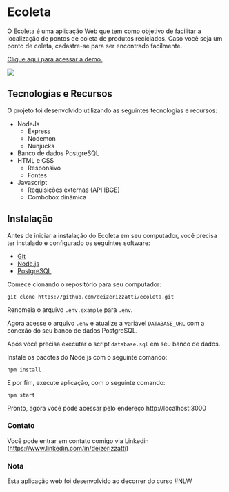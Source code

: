 # Ecoleta

O Ecoleta é uma aplicação Web que tem como objetivo de facilitar a localização de pontos de coleta de produtos reciclados. Caso você seja um ponto de coleta, cadastre-se para ser encontrado facilmente.

[Clique aqui para acessar a demo.](https://ecoleta-sc.herokuapp.com/)

![](https://repository-images.githubusercontent.com/273404769/a998d900-b1cd-11ea-8e91-58dfc85103df)


## Tecnologias e Recursos

O projeto foi desenvolvido utilizando as seguintes tecnologias e recursos:

* NodeJs
  * Express
  * Nodemon
  * Nunjucks
* Banco de dados PostgreSQL
* HTML e CSS
  * Responsivo
  * Fontes
* Javascript
  * Requisições externas (API IBGE)
  * Combobox dinâmica

## Instalação

Antes de iniciar a instalação do Ecoleta em seu computador, você precisa ter instalado e configurado os seguintes software:
* [Git](https://git-scm.com/)
* [Node.js](https://nodejs.org/en/)
* [PostgreSQL](https://www.postgresql.org/)

Comece clonando o repositório para seu computador:
```
git clone https://github.com/deizerizzatti/ecoleta.git
```

Renomeia o arquivo `.env.example` para `.env`.

Agora acesse o arquivo `.env` e atualize a variável `DATABASE_URL` com a conexão do seu banco de dados PostgreSQL.

Após você precisa executar o script `database.sql` em seu banco de dados.

Instale os pacotes do Node.js com o seguinte comando:
```
npm install
``` 

E por fim, execute aplicação, com o seguinte comando:
```
npm start
```

Pronto, agora você pode acessar pelo endereço http://localhost:3000

### Contato

Você pode entrar em contato comigo via Linkedin (https://www.linkedin.com/in/deizerizzatti)

### Nota

Esta aplicação web foi desenvolvido ao decorrer do curso #NLW
